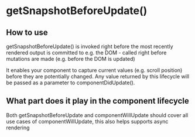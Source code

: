 # getSnapshotBeforeUpdate()

## How to use
getSnapshotBeforeUpdate() is invoked right before the most recently rendered output is committed to e.g. the DOM - called right before mutations are made (e.g. before the DOM is updated)

It enables your component to capture current values (e.g. scroll position) before they are potentially changed. Any value returned by this lifecycle will be passed as a parameter to componentDidUpdate().

## What part does it play in the component lifecycle
Both getSnapshotBeforeUpdate and componentWillUpdate should cover all use cases of componentWillUpdate, this also helps supports async rendering